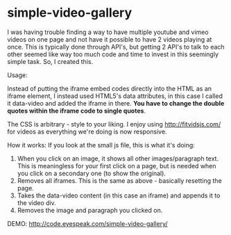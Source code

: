 simple-video-gallery
====================

I was having trouble finding a way to have multiple youtube and vimeo videos on one page and not have it possible to have 2 videos playing at once. This is typically done through API's, but getting 2 API's to talk to each other seemed like way too much code and time to invest in this seemingly simple task. So, I created this.

Usage:

Instead of putting the iframe embed codes directly into the HTML as an iframe element, I instead used HTML5's data attributes, in this case I called it data-video and added the iframe in there. **You have to change the double quotes within the iframe code to single quotes**.

The CSS is arbitrary - style to your liking. I enjoy using <a target="_blank" href="http://fitvidsjs.com/">http://fitvidsjs.com/</a> for videos as everything we're doing is now responsive. 

How it works:
If you look at the small js file, this is what it's doing:
1. When you click on an image, it shows all other images/paragraph text. This is meaningless for your first click on a page, but is needed when you click on a secondary one (to show the original).
2. Removes all iframes. This is the same as above - basically resetting the page.
3. Takes the data-video content (in this case an iframe) and appends it to the video div. 
4. Removes the image and paragraph you clicked on.

DEMO: <a href="http://code.eyespeak.com/simple-video-gallery/" target="_blank">http://code.eyespeak.com/simple-video-gallery/</a>